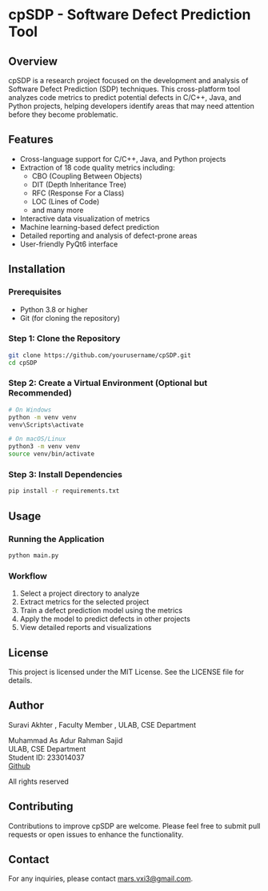 # cpSDP - Software Defect Prediction Tool

## Overview
cpSDP is a research project focused on the development and analysis of Software Defect Prediction (SDP) techniques. This cross-platform tool analyzes code metrics to predict potential defects in C/C++, Java, and Python projects, helping developers identify areas that may need attention before they become problematic.

## Features
- Cross-language support for C/C++, Java, and Python projects
- Extraction of 18 code quality metrics including:
  - CBO (Coupling Between Objects)
  - DIT (Depth Inheritance Tree)
  - RFC (Response For a Class)
  - LOC (Lines of Code)
  - and many more
- Interactive data visualization of metrics
- Machine learning-based defect prediction
- Detailed reporting and analysis of defect-prone areas
- User-friendly PyQt6 interface

## Installation

### Prerequisites
- Python 3.8 or higher
- Git (for cloning the repository)

### Step 1: Clone the Repository
```sh
git clone https://github.com/yourusername/cpSDP.git
cd cpSDP
```

### Step 2: Create a Virtual Environment (Optional but Recommended)
```sh
# On Windows
python -m venv venv
venv\Scripts\activate

# On macOS/Linux
python3 -m venv venv
source venv/bin/activate
```

### Step 3: Install Dependencies
```sh
pip install -r requirements.txt
```

## Usage

### Running the Application
```sh
python main.py
```

### Workflow
1. Select a project directory to analyze
2. Extract metrics for the selected project
3. Train a defect prediction model using the metrics
4. Apply the model to predict defects in other projects
5. View detailed reports and visualizations

## License
This project is licensed under the MIT License. See the LICENSE file for details.

## Author
Suravi Akhter ,
Faculty Member ,
ULAB, CSE Department

Muhammad As Adur Rahman Sajid  
ULAB, CSE Department  
Student ID: 233014037  
[Github](https://github.com/MARS3256/)




All rights reserved

## Contributing
Contributions to improve cpSDP are welcome. Please feel free to submit pull requests or open issues to enhance the functionality.

## Contact
For any inquiries, please contact [mars.vxi3@gmail.com](mailto:mars.vxi3@gmail.com).
